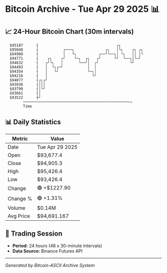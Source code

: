 # Bitcoin Archive - Tue Apr 29 2025 📊

## 📈 24-Hour Bitcoin Chart (30m intervals)

```
  $95187      ┤                                   ┌┐           
  $95048      ┤           ┌───┐              ┌┐   │└┐    ┌┐ ┌┐ 
  $94909      ┤           │   └┐          ┌──┘└──┐│ └┐   ││ │└ 
  $94771      ┤    ┌┐    ┌┘    └─┐  ┌┐   ┌┘      └┘  └──┐│└─┘  
  $94632      ┤   ┌┘└┐   │       └──┘│  ┌┘              └┘     
  $94493      ┤   │  └┐┌─┘           │  │                      
  $94354      ┤   │   └┘             └─┐│                      
  $94216      ┤   │                    └┘                      
  $94077      ┤┌┐┌┘                                            
  $93938      ┤│││                                             
  $93799      ┤│└┘                                             
  $93661      ┤│                                               
  $93522      ┼┘                                               
        ────────────────────────────────────────────────→
        Time
```

## 📊 Daily Statistics

| Metric | Value |
|--------|-------|
| Date | Tue Apr 29 2025 |
| Open | $93,677.4 |
| Close | $94,905.3 |
| High | $95,426.4 |
| Low | $93,426.4 |
| Change | 🟢 +$1227.90 |
| Change % | 🟢 +1.31% |
| Volume | $0.14M |
| Avg Price | $94,691.167 |

## 📅 Trading Session

- **Period:** 24 hours (48 x 30-minute intervals)
- **Data Source:** Binance Futures API

---
*Generated by Bitcoin-ASCII Archive System*
